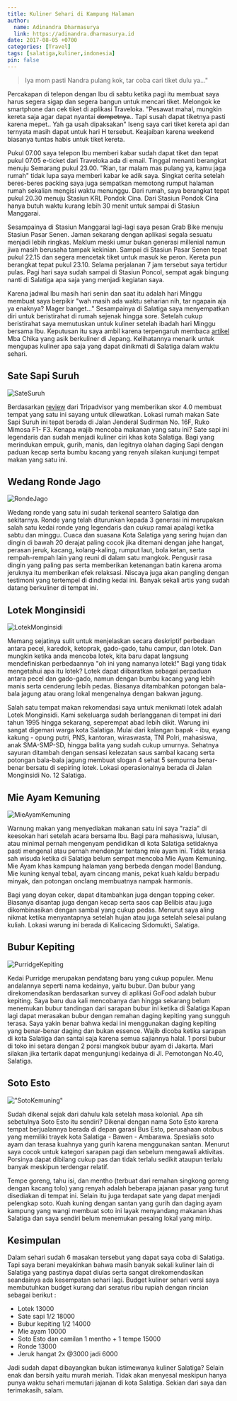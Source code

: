 ```yaml
---
title: Kuliner Sehari di Kampung Halaman
author:
  name: Adinandra Dharmasurya
  link: https://adinandra.dharmasurya.id
date: 2017-08-05 +0700
categories: [Travel]
tags: [salatiga,kuliner,indonesia]
pin: false
---
```


> Iya mom pasti Nandra pulang kok, tar coba cari tiket dulu ya..." 

Percakapan di telepon dengan Ibu di sabtu ketika pagi itu membuat saya harus segera sigap dan segera bangun untuk mencari tiket. Melongok ke smartphone dan cek tiket di aplikasi Traveloka. "Pesawat mahal, mungkin kereta saja agar dapat nyantai <del>dompetnya</del>.. Tapi susah dapat tiketnya pasti karena mepet.. Yah ga usah dipaksakan" Iseng saya cari tiket kereta api dan ternyata masih dapat untuk hari H tersebut. Keajaiban karena weekend biasanya tuntas habis untuk tiket kereta.

Pukul 07.00 saya telepon Ibu memberi kabar sudah dapat tiket dan tepat pukul 07.05 e-ticket dari Traveloka ada di email. Tinggal menanti berangkat menuju Semarang pukul 23.00. "Rian, tar malam mas pulang ya, kamu jaga rumah" tidak lupa saya memberi kabar ke adik saya. Singkat cerita setelah beres-beres packing saya juga sempatkan memotong rumput halaman rumah sekalian mengisi waktu menunggu. Dari rumah, saya berangkat tepat pukul 20.30 menuju Stasiun KRL Pondok Cina. Dari Stasiun Pondok Cina hanya butuh waktu kurang lebih 30 menit untuk sampai di Stasiun Manggarai. 

Sesampainya di Stasiun Manggarai lagi-lagi saya pesan Grab Bike menuju Stasiun Pasar Senen. Jaman sekarang dengan aplikasi segala sesuatu menjadi lebih ringkas. Maklum meski umur bukan generasi millenial namun jiwa masih berusaha tampak kekinian. Sampai di Stasiun Pasar Senen tepat pukul 22.15 dan segera mencetak tiket untuk masuk ke peron. Kereta pun berangkat tepat pukul 23.10. Selama perjalanan 7 jam tersebut saya tertidur pulas. Pagi hari saya sudah sampai di Stasiun Poncol, sempat agak bingung nanti di Salatiga apa saja yang menjadi kegiatan saya. 

Karena jadwal Ibu masih hari senin dan saat itu adalah hari Minggu membuat saya berpikir "wah masih ada waktu seharian nih, tar ngapain aja ya enaknya? Mager banget..." Sesampainya di Salatiga saya menyempatkan diri untuk beristirahat di rumah sejenak hingga sore. Setelah cukup beristirahat saya memutuskan untuk kuliner setelah ibadah hari Minggu bersama Ibu. Keputusan itu saya ambil karena terpengaruh membaca [artikel](https://chikastuff.wordpress.com/2017/09/18/puas-makan-kepiting-di-kani-doraku/) Mba Chika yang asik berkuliner di Jepang. Kelihatannya menarik untuk mengupas kuliner apa saja yang dapat dinikmati di Salatiga dalam waktu sehari.

## Sate Sapi Suruh

![SateSuruh](https://lh3.googleusercontent.com/pw/AM-JKLUBwn58LDIRuKxQfPMl6qwh7Qs83ir5lGjhiqAwDyVHqO6gq-SQ2KIzGjAornswIZ4rlMAuwJPSRhT_Jn5kcyJ5alDO8JX6ye9toHnXhTvUF3C_FPprWtaxg6eYT2zFgHtVRg2cEt729oY9ODsp65vYmg=w600-no?authuser=0 "Sate Suruh") 

Berdasarkan [review](https://www.tripadvisor.co.id/Restaurant_Review-g1012818-d5970142-Reviews-Warung_Sate_Sapi_Suruh-Salatiga_Central_Java_Java.html) dari Tripadvisor yang memberikan skor 4.0 membuat tempat yang satu ini sayang untuk dilewatkan. Lokasi rumah makan Sate Sapi Suruh ini tepat berada di Jalan Jenderal Sudirman No. 16F, Ruko Mimosa F1- F3. Kenapa wajib mencoba makanan yang satu ini? Sate sapi ini legendaris dan sudah menjadi kuliner ciri khas kota Salatiga. Bagi yang merindukan empuk, gurih, manis, dan legitnya olahan daging Sapi dengan paduan kecap serta bumbu kacang yang renyah silakan kunjungi tempat makan yang satu ini.

## Wedang Ronde Jago

![RondeJago](https://lh3.googleusercontent.com/pw/AM-JKLWeKm12aSC6sOHD5Bzpqz2kdBzuGCdzJTOvtWnNLUFoNYS_4lMepp-5ir70eW1TgrJEaTEf9IHTSKt0FWTQTuJ4cghygKm9NXcyDOTsP5wDBLjaDjoV6DYDj0gB0bwysT_rLsbs4lrvBAzIFtEXW4MDig=w400-no?authuser=0 "Ronde Jago" )

Wedang ronde yang satu ini sudah terkenal seantero Salatiga dan sekitarnya. Ronde yang telah diturunkan kepada 3 generasi ini merupakan salah satu kedai ronde yang legendaris dan cukup ramai apalagi ketika sabtu dan minggu. Cuaca dan suasana Kota Salatiga yang sering hujan dan dingin di bawah 20 derajat paling cocok jika ditemani dengan jahe hangat, perasan jeruk, kacang, kolang-kaling, rumput laut, bola ketan, serta rempah-rempah lain yang reuni di dalam satu mangkok. Pengusir rasa dingin yang paling pas serta memberikan ketenangan batin karena aroma jeruknya itu memberikan efek relaksasi. Niscaya juga akan pangling dengan testimoni yang tertempel di dinding kedai ini. Banyak sekali artis yang sudah datang berkuliner di tempat ini.

## Lotek Monginsidi

![LotekMonginsidi](https://lh3.googleusercontent.com/pw/AM-JKLVyTRiUiD7vINOeU9WPrUybzKfPoyYtE5e7pZdzRy4xdm5lj-BSVWP3mzjRaSUrCAs3RVrrIZxTrgPyW5_kWvBY_tOXDwqET5zjCZvb7f6CThrEBWN28FJqWGmN8t9mQhiDjRFlAAxyeJr-qb2tKgN2tA=w400-no?authuser=0 "Lotek Monginsidi")

Memang sejatinya sulit untuk menjelaskan secara deskriptif perbedaan antara pecel, karedok, ketoprak, gado-gado, tahu campur, dan lotek. Dan mungkin ketika anda mencoba lotek, kita baru dapat langsung mendefiniskan perbedaannya "oh ini yang namanya lotek!" Bagi yang tidak mengetahui apa itu lotek? Lotek dapat diibaratkan sebagai perpaduan antara pecel dan gado-gado, namun dengan bumbu kacang yang lebih manis serta cenderung lebih pedas. Biasanya ditambahkan potongan bala-bala jagung atau orang lokal mengenalnya dengan bakwan jagung.

Salah satu tempat makan rekomendasi saya untuk menikmati lotek adalah Lotek Monginsidi. Kami sekeluarga sudah berlangganan di tempat ini dari tahun 1995 hingga sekarang, seperempat abad lebih dikit. Warung ini sangat digemari warga kota Salatiga. Mulai dari kalangan bapak - ibu, eyang kakung - opung putri, PNS, kantoran, wiraswasta, TNI Polri, mahasiswa, anak SMA-SMP-SD, hingga balita yang sudah cukup umurnya. Sehatnya sayuran ditambah dengan sensasi kelezatan saus sambal kacang serta potongan bala-bala jagung membuat slogan 4 sehat 5 sempurna benar-benar bersatu di sepiring lotek. Lokasi operasionalnya berada di Jalan Monginsidi No. 12 Salatiga.

## Mie Ayam Kemuning

![MieAyamKemuning](https://lh3.googleusercontent.com/pw/AM-JKLXF6WviDTmqlfeSEKawoMwpnOK2-xIu48oUyazRzDvl7de1ISR9uM5mM3KDvvsLT8N47ct6w2vKDUE-Umpyo9wvojZe4CYL_7DDJYXxZZCj_TzefJpbRbTouTPEIdAae8p7SJSUggcOjPdZGeZ4n_T4TQ=w400-no?authuser=0 "Mie Ayam Kemuning")

Warnung makan yang menyediakan makanan satu ini saya "razia" di keesokan hari setelah acara bersama Ibu. Bagi para mahasiswa, lulusan, atau minimal pernah mengenyam pendidikan di kota Salatiga setidaknya pasti mengenal atau pernah mendengar tentang mie ayam ini. Tidak terasa sah wisuda ketika di Salatiga belum sempat mencoba Mie Ayam Kemuning. Mie Ayam khas kampung halaman yang berbeda dengan model Bandung. Mie kuning kenyal tebal, ayam cincang manis, pekat kuah kaldu berpadu minyak, dan potongan onclang membuatnya nampak harmonis. 

Bagi yang doyan ceker, dapat ditambahkan juga dengan topping ceker. Biasanya disantap juga dengan kecap serta saos cap Belibis atau juga dikombinasikan dengan sambal yang cukup pedas. Menurut saya aling nikmat ketika menyantapnya setelah hujan atau juga setelah selesai pulang kuliah. Lokasi warung ini berada di Kalicacing Sidomukti, Salatiga.

## Bubur Kepiting

![PurridgeKepiting](https://lh3.googleusercontent.com/pw/AM-JKLVoRBMeFjzaX_fF1FkwYO42uDhfWWYycZXXdRynLRfON3Mc8AbgQ4cq6g064XG66HHKhqQYipliNR55QTtGh0hp4Shldxceuu-VVYhA9UhuFcXbXxIcAv_4FAl2uyQxm0ibEwEyXgODInqYgX-uZ2K7Lw=w400-no?authuser=0 "Purridge Kepiting")

Kedai Purridge merupakan pendatang baru yang cukup populer. Menu andalannya seperti nama kedainya, yaitu bubur. Dan bubur yang direkomendasikan berdasarkan survey di aplikasi GoFood adalah bubur kepiting. Saya baru dua kali mencobanya dan hingga sekarang belum menemukan bubur tandingan dari sarapan bubur ini ketika di Salatiga Kapan lagi dapat merasakan bubur dengan remahan daging kepiting yang sungguh terasa. Saya yakin benar bahwa kedai ini menggunakan daging kepiting yang benar-benar daging dan bukan essence. Wajib dicoba ketika sarapan di kota Salatiga dan santai saja karena semua sajiannya halal. 1 porsi bubur di toko ini setara dengan 2 porsi mangkok bubur ayam di Jakarta. Mari silakan jika tertarik dapat mengunjungi kedainya di Jl. Pemotongan No.40, Salatiga.

## Soto Esto

!["SotoKemuning"](https://lh3.googleusercontent.com/pw/AM-JKLUG9SIJznH9DBc2Ux2MbFeWr2f5vwOnbVGbkH-6VYUohlKQdhFWazTmXFlk6Rtpg_TXIxhxen6g-ydRRXviJsIvAGKK6Dfaig2VUsafOl2ItPwH6Az6Rv1w6yJZO3PwJEujLXWA16UNWMtPj2KzghXIvw=w400-no?authuser=0 "Soto Kemuning")

Sudah dikenal sejak dari dahulu kala setelah masa kolonial. Apa sih sebetulnya Soto Esto itu sendiri? Dikenal dengan nama Soto Esto karena tempat berjualannya berada di depan garasi Bus Esto, perusahaan otobus yang memiliki trayek kota Salatiga - Bawen - Ambarawa. Spesialis soto ayam dan terasa kuahnya yang gurih karena menggunakan santan. Menurut saya cocok untuk kategori sarapan pagi dan sebelum mengawali aktivitas. Porsinya dapat dibilang cukup pas dan tidak terlalu sedikit ataupun terlalu banyak meskipun terdengar relatif.

Tempe goreng, tahu isi, dan mentho (terbuat dari remahan singkong goreng dengan kacang tolo) yang renyah adalah beberapa jajanan pasar yang turut disediakan di tempat ini. Selain itu juga terdapat sate yang dapat menjadi pelengkap soto. Kuah kuning dengan santan yang gurih dan daging ayam kampung yang wangi membuat soto ini layak menyandang makanan khas Salatiga dan saya sendiri belum menemukan pesaing lokal yang mirip.

## Kesimpulan

Dalam sehari sudah 6 masakan tersebut yang dapat saya coba di Salatiga. Tapi saya berani meyakinkan bahwa masih banyak sekali kuliner lain di Salatiga yang pastinya dapat diulas serta sangat direkomendasikan seandainya ada kesempatan sehari lagi. Budget kuliner sehari versi saya membutuhkan budget kurang dari seratus ribu rupiah dengan rincian sebagai berikut :
- Lotek 13000
- Sate sapi 1/2 18000
- Bubur kepiting 1/2 14000
- Mie ayam 10000
- Soto Esto dan camilan 1 mentho + 1 tempe 15000
- Ronde 13000
- Jeruk hangat 2x @3000 jadi 6000

Jadi sudah dapat dibayangkan bukan istimewanya kuliner Salatiga? Selain enak dan bersih yaitu murah meriah. Tidak akan menyesal meskipun hanya punya waktu sehari memutari jajanan di kota Salatiga. Sekian dari saya dan terimakasih, salam.
